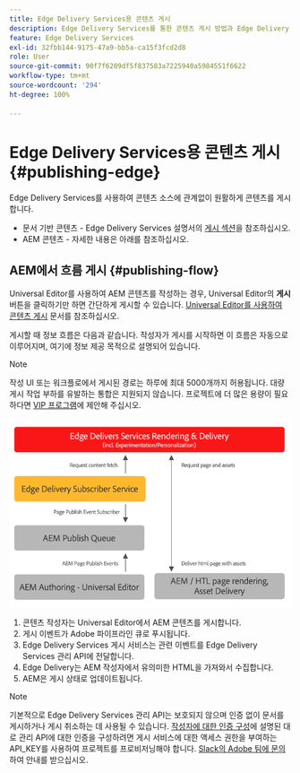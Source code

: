 ```yaml
---
title: Edge Delivery Services용 콘텐츠 게시
description: Edge Delivery Services를 통한 콘텐츠 게시 방법과 Edge Delivery Services를 사용한 AEM 콘텐츠 게시 방법을 알아보십시오.
feature: Edge Delivery Services
exl-id: 32fbb144-9175-47a9-bb5a-ca15f3fcd2d8
role: User
source-git-commit: 90f7f6209df5f837583a7225940a5984551f6622
workflow-type: tm+mt
source-wordcount: '294'
ht-degree: 100%

---
```



# Edge Delivery Services용 콘텐츠 게시 {#publishing-edge}

Edge Delivery Services를 사용하여 콘텐츠 소스에 관계없이 원활하게 콘텐츠를 게시합니다.

* 문서 기반 콘텐츠 - Edge Delivery Services 설명서의 [게시 섹션](/help/edge/docs/authoring.md)을 참조하십시오.
* AEM 콘텐츠 - 자세한 내용은 아래를 참조하십시오.

## AEM에서 흐름 게시 {#publishing-flow}

Universal Editor를 사용하여 AEM 콘텐츠를 작성하는 경우, Universal Editor의 **게시** 버튼을 클릭하기만 하면 간단하게 게시할 수 있습니다. [Universal Editor를 사용하여 콘텐츠 게시](/help/sites-cloud/authoring/universal-editor/publishing.md) 문서를 참조하십시오.

게시할 때 정보 흐름은 다음과 같습니다. 작성자가 게시를 시작하면 이 흐름은 자동으로 이루어지며, 여기에 정보 제공 목적으로 설명되어 있습니다.

>[!NOTE]
>
>작성 UI 또는 워크플로에서 게시된 경로는 하루에 최대 5000개까지 허용됩니다. 대량 게시 작업 부하를 유발하는 통합은 지원되지 않습니다. 프로젝트에 더 많은 용량이 필요하다면 [VIP 프로그램](https://www.aem.live/vip/intake)에 제안해 주십시오.

![AEM에서 Edge Delivery Services로 게시할 때 정보 흐름](assets/publishing-flow.png)

1. 콘텐츠 작성자는 Universal Editor에서 AEM 콘텐츠를 게시합니다.
1. 게시 이벤트가 Adobe 파이프라인 큐로 푸시됩니다.
1. Edge Delivery Services 게시 서비스는 관련 이벤트를 Edge Delivery Services 관리 API에 전달합니다.
1. Edge Delivery는 AEM 작성자에서 유의미한 HTML을 가져와서 수집합니다.
1. AEM은 게시 상태로 업데이트됩니다.

>[!NOTE]
>
>기본적으로 Edge Delivery Services 관리 API는 보호되지 않으며 인증 없이 문서를 게시하거나 게시 취소하는 데 사용될 수 있습니다. [작성자에 대한 인증 구성](https://www.aem.live/docs/authentication-setup-authoring)에 설명된 대로 관리 API에 대한 인증을 구성하려면 게시 서비스에 대한 액세스 권한을 부여하는 API_KEY를 사용하여 프로젝트를 프로비저닝해야 합니다. [Slack의 Adobe 팀에 문의](/help/edge/docs/slack.md)하여 안내를 받으십시오.

